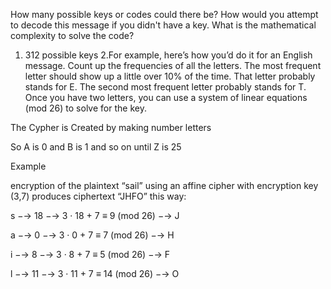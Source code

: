 How many possible keys or codes could there be? How would you attempt to decode this message if you didn't have a key. What is the mathematical complexity to solve the code?

1. 312 possible keys
2.For example, here’s how you’d do it for an English message. Count up the frequencies of all the letters. The most frequent letter should show up a little over 10% of the time. That letter probably stands for E. The second most frequent letter probably stands for T. Once you have two letters, you can use a system of linear equations (mod 26) to solve for the key.

The Cypher is Created by making number letters

So A is 0 and B is 1 and so on until Z is 25

Example 

encryption of the plaintext “sail” using an affine cipher with encryption key (3,7)
produces ciphertext “JHFO” this way:

s −→ 18 −→ 3 · 18 + 7 ≡ 9 (mod 26) −→ J

a −→ 0 −→ 3 · 0 + 7 ≡ 7 (mod 26) −→ H

i −→ 8 −→ 3 · 8 + 7 ≡ 5 (mod 26) −→ F

l −→ 11 −→ 3 · 11 + 7 ≡ 14 (mod 26) −→ O
